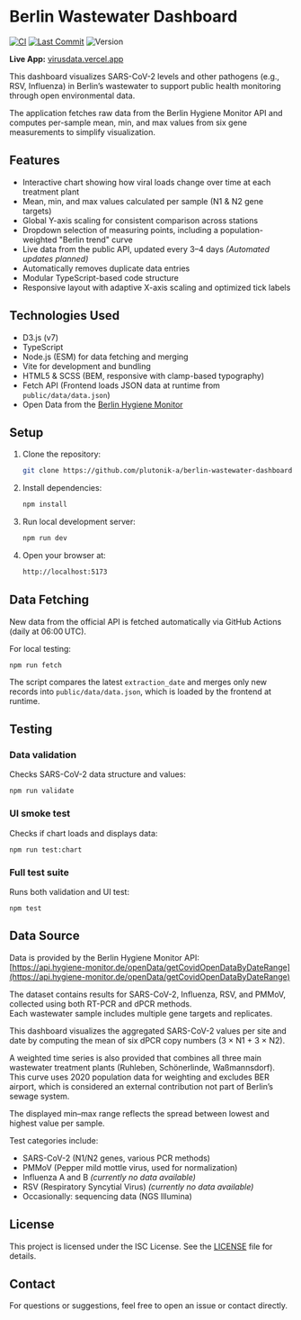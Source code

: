 # Berlin Wastewater Dashboard

[![CI](https://github.com/plutonik-a/berlin-wastewater-dashboard-ts/actions/workflows/fetch-data.yml/badge.svg)](https://github.com/plutonik-a/berlin-wastewater-dashboard-ts/actions/workflows/fetch-data.yml)
[![Last Commit](https://img.shields.io/github/last-commit/plutonik-a/berlin-wastewater-dashboard-ts)](https://github.com/plutonik-a/berlin-wastewater-dashboard-ts/commits/main)
![Version](https://img.shields.io/github/package-json/v/plutonik-a/berlin-wastewater-dashboard-ts)

**Live App:** [virusdata.vercel.app](https://virusdata.vercel.app)

This dashboard visualizes SARS-CoV-2 levels and other pathogens (e.g., RSV, Influenza) in Berlin’s wastewater to support public health monitoring through open environmental data.

The application fetches raw data from the Berlin Hygiene Monitor API and computes per-sample mean, min, and max values from six gene measurements to simplify visualization.

## Features

- Interactive chart showing how viral loads change over time at each treatment plant  
- Mean, min, and max values calculated per sample (N1 & N2 gene targets)  
- Global Y-axis scaling for consistent comparison across stations  
- Dropdown selection of measuring points, including a population-weighted "Berlin trend" curve  
- Live data from the public API, updated every 3–4 days *(Automated updates planned)*
- Automatically removes duplicate data entries  
- Modular TypeScript-based code structure  
- Responsive layout with adaptive X-axis scaling and optimized tick labels

## Technologies Used

- D3.js (v7)
- TypeScript
- Node.js (ESM) for data fetching and merging
- Vite for development and bundling
- HTML5 & SCSS (BEM, responsive with clamp-based typography)
- Fetch API (Frontend loads JSON data at runtime from `public/data/data.json`)
- Open Data from the [Berlin Hygiene Monitor](https://hygiene-monitor.de/dashboard/corona)

## Setup

1. Clone the repository:  
   ```bash
   git clone https://github.com/plutonik-a/berlin-wastewater-dashboard-ts.git
   ```
2. Install dependencies:
   ```bash
   npm install
   ```
3. Run local development server:
   ```bash
   npm run dev
   ```
4. Open your browser at:
   ```bash
   http://localhost:5173
   ```

## Data Fetching

New data from the official API is fetched automatically via GitHub Actions (daily at 06:00 UTC).

For local testing:
```
npm run fetch
```

The script compares the latest `extraction_date` and merges only new records into `public/data/data.json`, which is loaded by the frontend at runtime.

## Testing

### Data validation

Checks SARS-CoV-2 data structure and values:

```
npm run validate
```

### UI smoke test

Checks if chart loads and displays data:

```
npm run test:chart
```

### Full test suite

Runs both validation and UI test:

```
npm test
```

## Data Source

Data is provided by the Berlin Hygiene Monitor API:  
[https://api.hygiene-monitor.de/openData/getCovidOpenDataByDateRange](https://api.hygiene-monitor.de/openData/getCovidOpenDataByDateRange)

The dataset contains results for SARS-CoV-2, Influenza, RSV, and PMMoV, collected using both RT-PCR and dPCR methods.  
Each wastewater sample includes multiple gene targets and replicates.

This dashboard visualizes the aggregated SARS-CoV-2 values per site and date by computing the mean of six dPCR copy numbers (3 × N1 + 3 × N2).  

A weighted time series is also provided that combines all three main wastewater treatment plants (Ruhleben, Schönerlinde, Waßmannsdorf).  
This curve uses 2020 population data for weighting and excludes BER airport, which is considered an external contribution not part of Berlin’s sewage system.

The displayed min–max range reflects the spread between lowest and highest value per sample.

Test categories include:

- SARS-CoV-2 (N1/N2 genes, various PCR methods)
- PMMoV (Pepper mild mottle virus, used for normalization)
- Influenza A and B *(currently no data available)*
- RSV (Respiratory Syncytial Virus) *(currently no data available)*
- Occasionally: sequencing data (NGS Illumina)

## License

This project is licensed under the ISC License.
See the [LICENSE](./LICENSE.txt) file for details.

## Contact

For questions or suggestions, feel free to open an issue or contact directly.